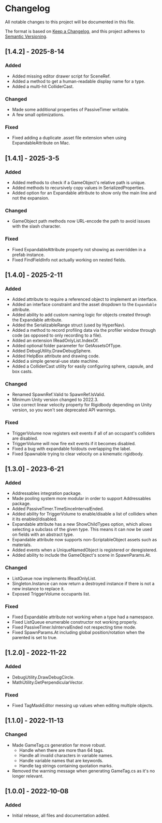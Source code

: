 # Changelog
All notable changes to this project will be documented in this file.

The format is based on [Keep a Changelog](https://keepachangelog.com/en/1.0.0/),
and this project adheres to [Semantic Versioning](https://semver.org/spec/v2.0.0.html).

## [1.4.2] - 2025-8-14

### Added
* Added missing editor drawer script for SceneRef.
* Added a method to get a human-readable display name for a type.
* Added a multi-hit ColliderCast.

### Changed
* Made some additional properties of PassiveTimer writable.
* A few small optimizations.

### Fixed
* Fixed adding a duplicate .asset file extension when using ExpandableAttribute on Mac.

## [1.4.1] - 2025-3-5

### Added
* Added methods to check if a GameObject's relative path is unique.
* Added methods to recursively copy values in SerializedProperties.
* Added option for an Expandable attribute to show only the main line and not the expansion.

### Changed
* GameObject path methods now URL-encode the path to avoid issues with the slash character.

### Fixed
* Fixed ExpandableAttribute property not showing as overridden in a prefab instance.
* Fixed FindFieldInfo not actually working on nested fields.

## [1.4.0] - 2025-2-11

### Added
* Added attribute to require a referenced object to implement an interface.
* Added an interface constraint and the asset dropdown to the `Expandable` attribute.
* Added ability to add custom naming logic for objects created through the Expandable attribute.
* Added the SerializableRange struct (used by HyperNav).
* Added a method to record profiling data via the profiler window through code (as opposed to only recording to a file).
* Added an extension IReadOnlyList.IndexOf.
* Added optional folder parameter for GetAssetsOfType.
* Added DebugUtility.DrawDebugSphere.
* Added HelpBox attribute and drawing code.
* Added a simple general-use state machine.
* Added a ColliderCast utility for easily configuring sphere, capsule, and box casts.

### Changed
* Renamed SpawnRef.Valid to SpawnRef.IsValid.
* Minimum Unity version changed to 2022.3.
* Use correct linear velocity property for Rigidbody depending on Unity version, so you won't see deprecated API warnings.

### Fixed
* TriggerVolume now registers exit events if all of an occupant's colliders are disabled.
* TriggerVolume will now fire exit events if it becomes disabled.
* Fixed a bug with expandable foldouts overlapping the label.
* Fixed Spawnable trying to clear velocity on a kinematic rigidbody.

## [1.3.0] - 2023-6-21

### Added
* Addressables integration package.
* Made pooling system more modular in order to support Addressables package.
* Added PassiveTimer.TimeSinceIntervalEnded.
* Added ability for TriggerVolume to enable/disable a list of colliders when it its enabled/disabled.
* Expandable attribute has a new ShowChildTypes option, which allows selecting a subclass of the given type. This means it can now be used on fields with an abstract type.
* Expandable attribute now supports non-ScriptableObject assets such as materials.
* Added events when a UniqueNamedObject is registered or deregistered.
* Added ability to include the GameObject's scene in SpawnParams.At.

### Changed
* ListQueue now implements IReadOnlyList.
* Singleton.Instance can now return a destroyed instance if there is not a new instance to replace it.
* Exposed TriggerVolume occupants list.

### Fixed
* Fixed Expandable attribute not working when a type had a namespace.
* Fixed ListQueue enumerable constructor not working properly.
* Fixed PassiveTimer.IsIntervalEnded not respecting time mode.
* Fixed SpawnParams.At including global position/rotation when the parented is set to true.

## [1.2.0] - 2022-11-22

### Added
* DebugUtility.DrawDebugCircle.
* MathUtility.GetPerpendicularVector.

### Fixed
* Fixed TagMaskEditor messing up values when editing multiple objects.

## [1.1.0] - 2022-11-13

### Changed
* Made GameTag.cs generation far move robust.
  * Handle when there are more than 64 tags.
  * Handle all invalid characters in variable names.
  * Handle variable names that are keywords.
  * Handle tag strings containing quotation marks.
* Removed the warning message when generating GameTag.cs as it's no longer relevant.

## [1.0.0] - 2022-10-08

### Added
- Initial release, all files and documentation added.
